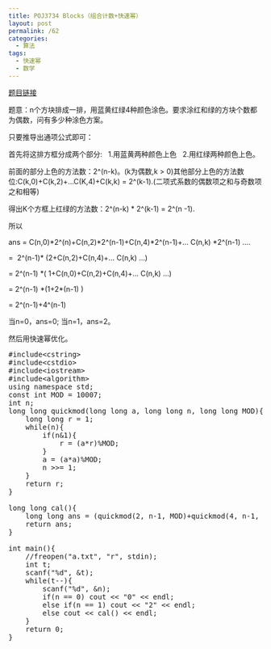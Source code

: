 ```yaml
---
title: POJ3734 Blocks（组合计数+快速幂）
layout: post
permalink: /62
categories:
  - 算法
tags:
  - 快速幂
  - 数学
---
```

<a href="http://poj.org/problem?id=3734" target="_blank">题目链接</a>

题意：n个方块排成一排，用蓝黄红绿4种颜色涂色。要求涂红和绿的方块个数都为偶数，问有多少种涂色方案。

<pre class="sio">只要推导出通项公式即可：</pre>

首先将这排方框分成两个部分:   1.用蓝黄两种颜色上色   2.用红绿两种颜色上色。

前面的部分上色的方法数：2^(n-k)。(k为偶数,k > 0)其他部分上色的方法数位:C(k,0)+C(k,2)+…C(K,4)+C(k,k) = 2^(k-1).(二项式系数的偶数项之和与奇数项之和相等)

得出K个方框上红绿的方法数：2^(n-k) * 2^(k-1) = 2^(n -1).

所以

ans = C(n,0)\*2^(n)+C(n,2)\*2^(n-1)+C(n,4)\*2^(n-1)+… C(n,k) \*2^(n-1) ….

=  2^(n-1)* (2+C(n,2)+C(n,4)+… C(n,k) …)

= 2^(n-1) *( 1+C(n,0)+C(n,2)+C(n,4)+… C(n,k) …)

= 2^(n-1) \*(1+2\*(n-1) )

= 2^(n-1)+4^(n-1)

当n=0，ans=0; 当n=1，ans=2。

然后用快速幂优化。

<pre class="brush: cpp; title: ; notranslate" title="">#include&lt;cstring&gt;
#include&lt;cstdio&gt;
#include&lt;iostream&gt;
#include&lt;algorithm&gt;
using namespace std;
const int MOD = 10007;
int n;
long long quickmod(long long a, long long n, long long MOD){
    long long r = 1;
    while(n){
        if(n&1){
            r = (a*r)%MOD;
        }
        a = (a*a)%MOD;
        n &gt;&gt;= 1;
    }
    return r;
}

long long cal(){
    long long ans = (quickmod(2, n-1, MOD)+quickmod(4, n-1, MOD))%MOD;
    return ans;
}

int main(){
    //freopen("a.txt", "r", stdin);
    int t;
    scanf("%d", &t);
    while(t--){
        scanf("%d", &n);
        if(n == 0) cout &lt;&lt; "0" &lt;&lt; endl;
        else if(n == 1) cout &lt;&lt; "2" &lt;&lt; endl;
        else cout &lt;&lt; cal() &lt;&lt; endl;
    }
    return 0;
}
</pre>